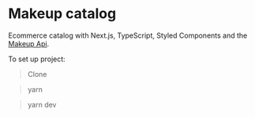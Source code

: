 # Makeup catalog

Ecommerce catalog with Next.js, TypeScript, Styled Components and the [Makeup Api](http://makeup-api.herokuapp.com/).

To set up project:

>Clone

>yarn

>yarn dev



